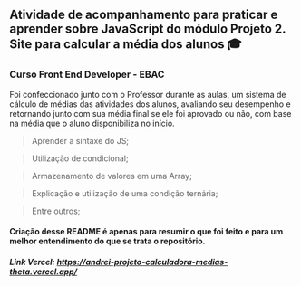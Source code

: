 ## Atividade de acompanhamento para praticar e aprender sobre JavaScript do módulo Projeto 2. Site para calcular a média dos alunos 🎓
### Curso Front End Developer - EBAC 


Foi confeccionado junto com o Professor durante as aulas, um sistema de cálculo de médias das atividades dos alunos, avaliando seu desempenho e retornando junto com sua média final se ele foi aprovado ou não, com base na média que o aluno disponibiliza no início.

> Aprender a sintaxe do JS;

> Utilização de condicional;

> Armazenamento de valores em uma Array;

> Explicação e utilização de uma condição ternária;

> Entre outros;

#### Criação desse README é apenas para resumir o que foi feito e para um melhor entendimento do que se trata o repositório.

##### Link Vercel: https://andrei-projeto-calculadora-medias-theta.vercel.app/
